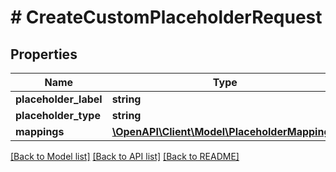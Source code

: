 # # CreateCustomPlaceholderRequest

## Properties

Name | Type | Description | Notes
------------ | ------------- | ------------- | -------------
**placeholder_label** | **string** |  | [optional]
**placeholder_type** | **string** |  | [optional]
**mappings** | [**\OpenAPI\Client\Model\PlaceholderMapping[]**](PlaceholderMapping.md) |  | [optional]

[[Back to Model list]](../../README.md#models) [[Back to API list]](../../README.md#endpoints) [[Back to README]](../../README.md)
